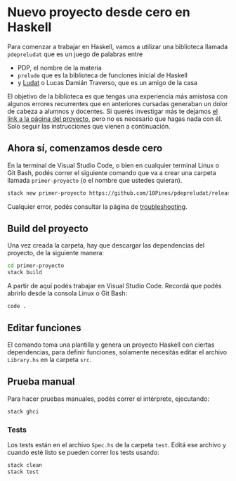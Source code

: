 
# Nuevo proyecto desde cero en Haskell

Para comenzar a trabajar en Haskell, vamos a utilizar una biblioteca llamada `pdepreludat` que es un juego de palabras entre

- PDP, el nombre de la materia
- `prelude` que es la biblioteca de funciones inicial de Haskell
- y [Ludat](https://github.com/ludat) o Lucas Damián Traverso, que es un amigo de la casa

El objetivo de la biblioteca es que tengas una experiencia más amistosa con algunos errores recurrentes que en anteriores cursadas generaban un dolor de cabeza a alumnos y docentes. Si querés investigar más te dejamos [el link a la página del proyecto](https://github.com/10Pines/pdepreludat/blob/master/README.md), pero no es necesario que hagas nada con él. Solo seguir las instrucciones que vienen a continuación.

## Ahora sí, comenzamos desde cero

En la terminal de Visual Studio Code, o bien en cualquier terminal Linux o Git Bash, podés correr el siguiente comando que va a crear una carpeta llamada `primer-proyecto` (o el nombre que ustedes quieran).

```bash
stack new primer-proyecto https://github.com/10Pines/pdepreludat/releases/download/0.0.5/pdepreludat.hsfiles
```

Cualquier error, podés consultar la página de [troubleshooting](./troubleshooting.md).

## Build del proyecto

Una vez creada la carpeta, hay que descargar las dependencias del proyecto, de la siguiente manera:

```bash
cd primer-proyecto
stack build
```

A partir de aquí podés trabajar en Visual Studio Code. Recordá que podés abrirlo desde la consola Linux o Git Bash:

```
code .
```

## Editar funciones

El comando toma una plantilla y genera un proyecto Haskell con ciertas dependencias, para definir funciones, solamente necesitás editar el archivo `Library.hs` en la carpeta `src`.

## Prueba manual

Para hacer pruebas manuales, podés correr el intérprete, ejecutando:

```bash
stack ghci
```

### Tests

Los tests están en el archivo `Spec.hs` de la carpeta `test`. Editá ese archivo y cuando esté listo se pueden correr los tests usando:

```bash
stack clean
stack test
```
